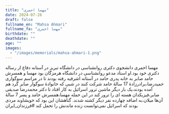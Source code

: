 ```yaml
---
title: "مهسا احمری"
date: 2024-07-26
draft: false
fullname_en: "Mahsa Ahmari"
fullname_fa: "مهسا احمری"
birthdate: ""
deathdate: ""
age: ""
images:
  - "/images/memorials/mahsa-ahmari-1.png"
---
```


مهسا احمری دانشجوی دکتری روانشناسی در دانشگاه تبریز در آستانه دفاع از رساله دکتری خود بود.او استاد مدعو روانشناسی در دانشگاه هرمزگان بود
مهسا و همسرش حامد صابر به خانه پدری حامد در آستانه اشرفیه رفته بودند تا در مراسم سوگواری حمیدرضا،برادرزادۀ 17 سالۀ حامد شرکت کنند
در شبی که خانوادۀ سوگوار صابر گرد هم آمده بودند،یک بار دیگر ماشین ترور اسرائیل به کار افتاد تا دکتر محمدرضا صدیقی صابر،فیزیکدان هسته ‌‌ای را ترور کند
در این حمله مهسا،همسرش حامد و پسر 7 سالۀ آن‌ها میلان،به اضافه چهارده نفر دیگر کشته شدند. گناهشان این بود که خویشاوند مردی بودند که اسرائیل نمی‌توانست زنده ماندنش را تحمل کند
#فرزندان_ایران